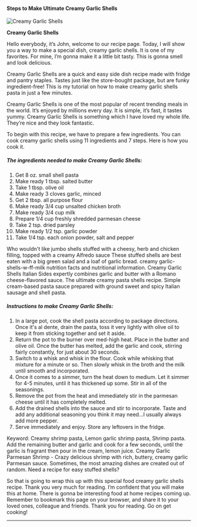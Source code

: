             

#### Steps to Make Ultimate Creamy Garlic Shells

![Creamy Garlic Shells](https://img-global.cpcdn.com/recipes/750b52b453a8d593/751x532cq70/creamy-garlic-shells-recipe-main-photo.jpg)

**Creamy Garlic Shells**

Hello everybody, it’s John, welcome to our recipe page. Today, I will show you a way to make a special dish, creamy garlic shells. It is one of my favorites. For mine, I’m gonna make it a little bit tasty. This is gonna smell and look delicious.

Creamy Garlic Shells are a quick and easy side dish recipe made with fridge and pantry staples. Tastes just like the store-bought package, but are funky ingredient-free! This is my tutorial on how to make creamy garlic shells pasta in just a few minutes.

Creamy Garlic Shells is one of the most popular of recent trending meals in the world. It’s enjoyed by millions every day. It is simple, it’s fast, it tastes yummy. Creamy Garlic Shells is something which I have loved my whole life. They’re nice and they look fantastic.

To begin with this recipe, we have to prepare a few ingredients. You can cook creamy garlic shells using 11 ingredients and 7 steps. Here is how you cook it.

##### The ingredients needed to make Creamy Garlic Shells:

1.  Get 8 oz. small shell pasta
2.  Make ready 1 tbsp. salted butter
3.  Take 1 tbsp. olive oil
4.  Make ready 3 cloves garlic, minced
5.  Get 2 tbsp. all purpose flour
6.  Make ready 3/4 cup unsalted chicken broth
7.  Make ready 3/4 cup milk
8.  Prepare 1/4 cup freshly shredded parmesan cheese
9.  Take 2 tsp. dried parsley
10.  Make ready 1/2 tsp. garlic powder
11.  Take 1/4 tsp. each onion powder, salt and pepper

Who wouldn't like jumbo shells stuffed with a cheesy, herb and chicken filling, topped with a creamy Alfredo sauce These stuffed shells are best eaten with a big green salad and a loaf of garlic bread. creamy garlic-shells-w-ff-milk nutrition facts and nutritional information. Creamy Garlic Shells Italian Sides expertly combines garlic and butter with a Romano cheese-flavored sauce. The ultimate creamy pasta shells recipe. Simple cream-based pasta sauce prepared with ground sweet and spicy Italian sausage and shell pasta.

##### Instructions to make Creamy Garlic Shells:

1.  In a large pot, cook the shell pasta according to package directions. Once it's al dente, drain the pasta, toss it very lightly with olive oil to keep it from sticking together and set it aside.
2.  Return the pot to the burner over med-high heat. Place in the butter and olive oil. Once the butter has melted, add the garlic and cook, stirring fairly constantly, for just about 30 seconds.
3.  Switch to a whisk and whisk in the flour. Cook while whisking that mixture for a minute or so. Then slowly whisk in the broth and the milk until smooth and incorporated.
4.  Once it comes to a simmer, turn the heat down to medium. Let it simmer for 4-5 minutes, until it has thickened up some. Stir in all of the seasonings.
5.  Remove the pot from the heat and immediately stir in the parmesan cheese until it has completely melted.
6.  Add the drained shells into the sauce and stir to incorporate. Taste and add any additional seasoning you think it may need…I usually always add more pepper.
7.  Serve immediately and enjoy. Store any leftovers in the fridge.

Keyword: Creamy shrimp pasta, Lemon garlic shrimp pasta, Shrimp pasta. Add the remaining butter and garlic and cook for a few seconds, until the garlic is fragrant then pour in the cream, lemon juice. Creamy Garlic Parmesan Shrimp - Crazy delicious shrimp with rich, buttery, creamy garlic Parmesan sauce. Sometimes, the most amazing dishes are created out of random. Need a recipe for easy stuffed shells?

So that is going to wrap this up with this special food creamy garlic shells recipe. Thank you very much for reading. I’m confident that you will make this at home. There is gonna be interesting food at home recipes coming up. Remember to bookmark this page on your browser, and share it to your loved ones, colleague and friends. Thank you for reading. Go on get cooking!

* * *